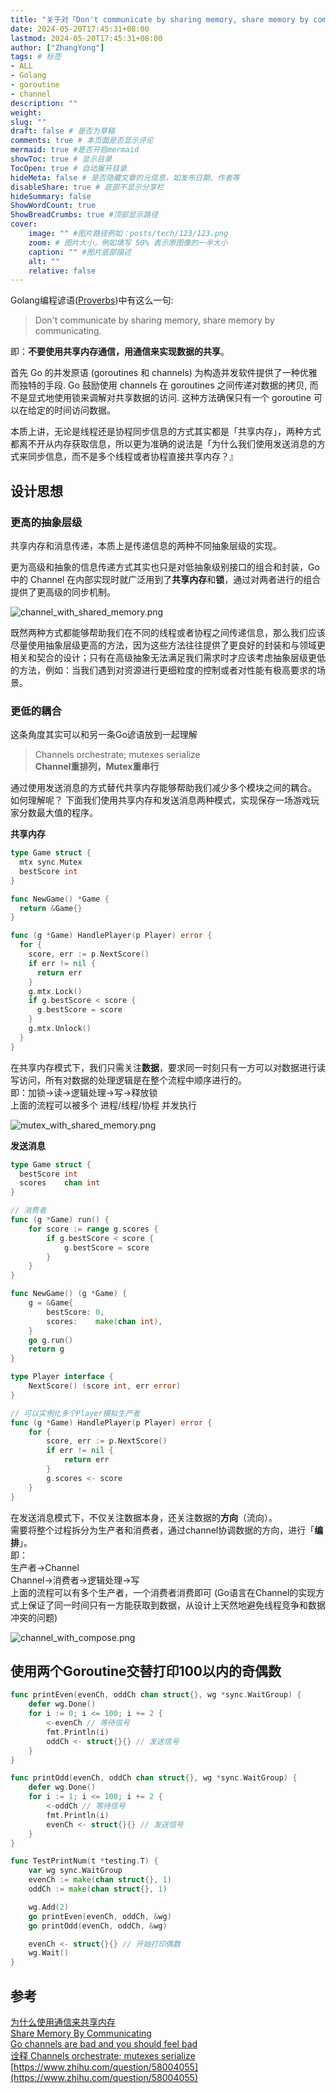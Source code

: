 ```yaml
---
title: "关于对「Don't communicate by sharing memory, share memory by communicating」的理解"
date: 2024-05-20T17:45:31+08:00
lastmod: 2024-05-20T17:45:31+08:00
author: ["ZhangYong"]
tags: # 标签
- ALL
- Golang
- goroutine
- channel
description: ""
weight:
slug: ""
draft: false # 是否为草稿
comments: true # 本页面是否显示评论
mermaid: true #是否开启mermaid
showToc: true # 显示目录
TocOpen: true # 自动展开目录
hideMeta: false # 是否隐藏文章的元信息，如发布日期、作者等
disableShare: true # 底部不显示分享栏
hideSummary: false
ShowWordCount: true
ShowBreadCrumbs: true #顶部显示路径
cover:
    image: "" #图片路径例如：posts/tech/123/123.png
    zoom: # 图片大小，例如填写 50% 表示原图像的一半大小
    caption: "" #图片底部描述
    alt: ""
    relative: false
---
```


Golang编程谚语([Proverbs](https://golangnote.com/topic/286.html))中有这么一句:
> Don't communicate by sharing memory, share memory by communicating.

即：**不要使用共享内存通信，用通信来实现数据的共享**。

首先 Go 的并发原语 (goroutines 和 channels) 为构造并发软件提供了一种优雅而独特的手段. Go 鼓励使用 channels 在 goroutines 之间传递对数据的拷贝, 而不是显式地使用锁来调解对共享数据的访问. 这种方法确保只有一个 goroutine 可以在给定的时间访问数据。

本质上讲，无论是线程还是协程同步信息的方式其实都是「共享内存」，两种方式都离不开从内存获取信息，所以更为准确的说法是「为什么我们使用发送消息的方式来同步信息，而不是多个线程或者协程直接共享内存？』

## 设计思想

### 更高的抽象层级

共享内存和消息传递，本质上是传递信息的两种不同抽象层级的实现。

更为高级和抽象的信息传递方式其实也只是对低抽象级别接口的组合和封装，Go 中的 Channel 在内部实现时就广泛用到了**共享内存**和**锁**，通过对两者进行的组合提供了更高级的同步机制。

![channel_with_shared_memory.png](/images/Go/channel_with_shared_memory.png)

既然两种方式都能够帮助我们在不同的线程或者协程之间传递信息，那么我们应该尽量使用抽象层级更高的方法，因为这些方法往往提供了更良好的封装和与领域更相关和契合的设计；只有在高级抽象无法满足我们需求时才应该考虑抽象层级更低的方法，例如：当我们遇到对资源进行更细粒度的控制或者对性能有极高要求的场景。

### 更低的耦合

这条角度其实可以和另一条Go谚语放到一起理解      
> Channels orchestrate; mutexes serialize       
**Channel重排列，Mutex重串行**

通过使用发送消息的方式替代共享内存能够帮助我们减少多个模块之间的耦合。             
如何理解呢？
下面我们使用共享内存和发送消息两种模式，实现保存一场游戏玩家分数最大值的程序。

**共享内存**
```go
type Game struct {
  mtx sync.Mutex
  bestScore int
}

func NewGame() *Game {
  return &Game{}
}

func (g *Game) HandlePlayer(p Player) error {
  for {
    score, err := p.NextScore()
    if err != nil {
      return err
    }
    g.mtx.Lock()
    if g.bestScore < score {
      g.bestScore = score
    }
    g.mtx.Unlock()
  }
}
```

在共享内存模式下，我们只需关注**数据**，要求同一时刻只有一方可以对数据进行读写访问，所有对数据的处理逻辑是在整个流程中顺序进行的。         
即：加锁->读->逻辑处理->写->释放锁               
上面的流程可以被多个 进程/线程/协程 并发执行

![mutex_with_shared_memory.png](/images/Go/mutex_with_shared_memory.png)

**发送消息**
```go
type Game struct {
  bestScore int
  scores    chan int
}

// 消费者
func (g *Game) run() {
	for score := range g.scores {
		if g.bestScore < score {
			g.bestScore = score
		}
	}
}

func NewGame() (g *Game) {
    g = &Game{
        bestScore: 0,
        scores:    make(chan int),
    }
    go g.run()
    return g
}

type Player interface {
	NextScore() (score int, err error)
}

// 可以实例化多个Player模拟生产者
func (g *Game) HandlePlayer(p Player) error {
	for {
		score, err := p.NextScore()
		if err != nil {
			return err
		}
		g.scores <- score
	}
}
```

在发送消息模式下，不仅关注数据本身，还关注数据的**方向**（流向）。       
需要将整个过程拆分为生产者和消费者，通过channel协调数据的方向，进行「**编排**」。         
即：          
    生产者->Channel          
    Channel->消费者->逻辑处理->写        
上面的流程可以有多个生产者，一个消费者消费即可
(Go语言在Channel的实现方式上保证了同一时间只有一方能获取到数据，从设计上天然地避免线程竞争和数据冲突的问题)

![channel_with_compose.png](/images/Go/channel_with_compose.png)

## 使用两个Goroutine交替打印100以内的奇偶数

```go
func printEven(evenCh, oddCh chan struct{}, wg *sync.WaitGroup) {
	defer wg.Done()
	for i := 0; i <= 100; i += 2 {
		<-evenCh // 等待信号
		fmt.Println(i)
		oddCh <- struct{}{} // 发送信号
	}
}

func printOdd(evenCh, oddCh chan struct{}, wg *sync.WaitGroup) {
	defer wg.Done()
	for i := 1; i <= 100; i += 2 {
		<-oddCh // 等待信号
		fmt.Println(i)
		evenCh <- struct{}{} // 发送信号
	}
}

func TestPrintNum(t *testing.T) {
	var wg sync.WaitGroup
	evenCh := make(chan struct{}, 1)
	oddCh := make(chan struct{}, 1)

	wg.Add(2)
	go printEven(evenCh, oddCh, &wg)
	go printOdd(evenCh, oddCh, &wg)

	evenCh <- struct{}{} // 开始打印偶数
	wg.Wait()
}
```

## 参考
[为什么使用通信来共享内存](https://draveness.me/whys-the-design-communication-shared-memory/)           
[Share Memory By Communicating](https://go.dev/blog/codelab-share)                  
[Go channels are bad and you should feel bad](https://www.jtolio.com/2016/03/go-channels-are-bad-and-you-should-feel-bad/)      
[诠释 Channels orchestrate; mutexes serialize](https://juejin.cn/post/6962547497721921550)        
[https://www.zhihu.com/question/58004055](https://www.zhihu.com/question/58004055)

